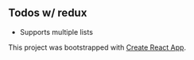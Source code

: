 ## Todos w/ redux

- Supports multiple lists

This project was bootstrapped with [Create React App](https://github.com/facebookincubator/create-react-app).
